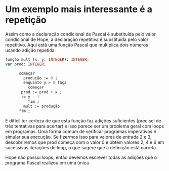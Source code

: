 # Um exemplo mais interessante é a repetição

Assim como a declaração condicional de Pascal é substituída pelo valor condicional de Hope, a declaração repetitiva é substituída pelo valor repetitivo. Aqui está uma função Pascal que multiplica dois números usando adição repetida:

```pascal
função mult (x, y: INTEGER): INTEGER;
var prod: INTEGER;

      começar
        produção := 0 ;
        enquanto y > 0 faça
          começar
       prod := prod + x ;
       := y - 1
          fim ;
        mult := produção
      fim ;
```

É difícil ter certeza de que esta função faz adições suficientes (precisei de três tentativas para acertar) e isso parece ser um problema geral com loops em programas. Uma forma comum de verificar programas imperativos é simular sua execução. Se fizermos isso para valores de entrada 2 e 3, descobriremos que prod começa com o valor 0 e obtém valores 2, 4 e 6 em sucessivas iterações de loop, o que sugere que a definição está correta.

Hope não possui loops, então devemos escrever todas as adições que o programa Pascal realizou em uma única